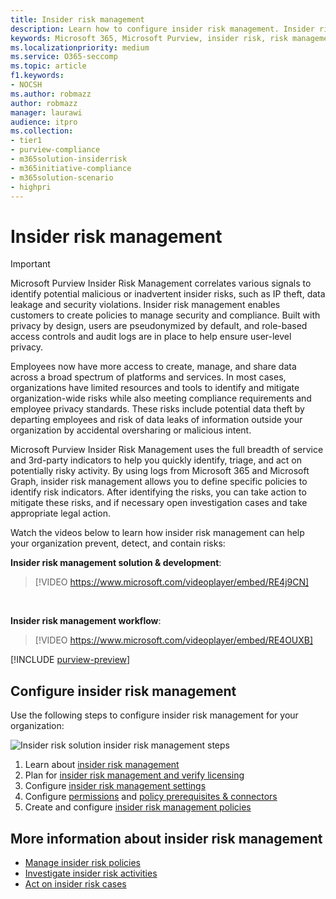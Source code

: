 ```yaml
---
title: Insider risk management
description: Learn how to configure insider risk management. Insider risk management allows you to define specific policies to identify risk indicators.
keywords: Microsoft 365, Microsoft Purview, insider risk, risk management, compliance
ms.localizationpriority: medium
ms.service: O365-seccomp
ms.topic: article
f1.keywords:
- NOCSH
ms.author: robmazz
author: robmazz
manager: laurawi
audience: itpro
ms.collection:
- tier1
- purview-compliance
- m365solution-insiderrisk
- m365initiative-compliance
- m365solution-scenario
- highpri
---
```


# Insider risk management

> [!IMPORTANT]
> Microsoft Purview Insider Risk Management correlates various signals to identify potential malicious or inadvertent insider risks, such as IP theft, data leakage and security violations. Insider risk management enables customers to create policies to manage security and compliance. Built with privacy by design, users are pseudonymized by default, and role-based access controls and audit logs are in place to help ensure user-level privacy.

Employees now have more access to create, manage, and share data across a broad spectrum of platforms and services. In most cases, organizations have limited resources and tools to identify and mitigate organization-wide risks while also meeting compliance requirements and employee privacy standards. These risks include potential data theft by departing employees and risk of data leaks of information outside your organization by accidental oversharing or malicious intent.

Microsoft Purview Insider Risk Management uses the full breadth of service and 3rd-party indicators to help you quickly identify, triage, and act on potentially risky activity. By using logs from Microsoft 365 and Microsoft Graph, insider risk management allows you to define specific policies to identify risk indicators. After identifying the risks, you can take action to mitigate these risks, and if necessary open investigation cases and take appropriate legal action.

Watch the videos below to learn how insider risk management can help your organization prevent, detect, and contain risks:


**Insider risk management solution & development**:
>[!VIDEO https://www.microsoft.com/videoplayer/embed/RE4j9CN]
<br>

**Insider risk management workflow**:
>[!VIDEO https://www.microsoft.com/videoplayer/embed/RE4OUXB]

[!INCLUDE [purview-preview](../includes/purview-preview.md)]

## Configure insider risk management

Use the following steps to configure insider risk management for your organization:

![Insider risk solution insider risk management steps](../media/ir-solution-ir-steps.png)

1. Learn about [insider risk management](insider-risk-management.md)
2. Plan for [insider risk management and verify licensing](insider-risk-management-plan.md)
3. Configure [insider risk management settings](insider-risk-management-settings.md)
4. Configure [permissions](insider-risk-management-configure.md#step-1-required-enable-permissions-for-insider-risk-management) and [policy prerequisites & connectors](insider-risk-management-configure.md#step-4-recommended-configure-prerequisites-for-policies)
5. Create and configure [insider risk management policies](insider-risk-management-configure.md#step-6-required-create-an-insider-risk-management-policy)

## More information about insider risk management

- [Manage insider risk policies](insider-risk-management-policies.md)
- [Investigate insider risk activities](insider-risk-management-activities.md)
- [Act on insider risk cases](insider-risk-management-cases.md)
